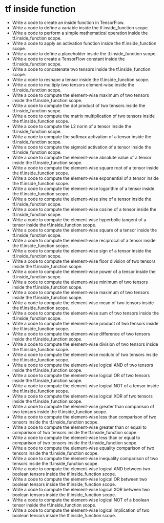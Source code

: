 # tf inside function

- Write a code to create an inside function in TensorFlow.
- Write a code to define a variable inside the tf.inside_function scope.
- Write a code to perform a simple mathematical operation inside the tf.inside_function scope.
- Write a code to apply an activation function inside the tf.inside_function scope.
- Write a code to define a placeholder inside the tf.inside_function scope.
- Write a code to create a TensorFlow constant inside the tf.inside_function scope.
- Write a code to concatenate two tensors inside the tf.inside_function scope.
- Write a code to reshape a tensor inside the tf.inside_function scope.
- Write a code to multiply two tensors element-wise inside the tf.inside_function scope.
- Write a code to compute the element-wise maximum of two tensors inside the tf.inside_function scope.
- Write a code to compute the dot product of two tensors inside the tf.inside_function scope.
- Write a code to compute the matrix multiplication of two tensors inside the tf.inside_function scope.
- Write a code to compute the L2 norm of a tensor inside the tf.inside_function scope.
- Write a code to compute the softmax activation of a tensor inside the tf.inside_function scope.
- Write a code to compute the sigmoid activation of a tensor inside the tf.inside_function scope.
- Write a code to compute the element-wise absolute value of a tensor inside the tf.inside_function scope.
- Write a code to compute the element-wise square root of a tensor inside the tf.inside_function scope.
- Write a code to compute the element-wise exponential of a tensor inside the tf.inside_function scope.
- Write a code to compute the element-wise logarithm of a tensor inside the tf.inside_function scope.
- Write a code to compute the element-wise sine of a tensor inside the tf.inside_function scope.
- Write a code to compute the element-wise cosine of a tensor inside the tf.inside_function scope.
- Write a code to compute the element-wise hyperbolic tangent of a tensor inside the tf.inside_function scope.
- Write a code to compute the element-wise square of a tensor inside the tf.inside_function scope.
- Write a code to compute the element-wise reciprocal of a tensor inside the tf.inside_function scope.
- Write a code to compute the element-wise sign of a tensor inside the tf.inside_function scope.
- Write a code to compute the element-wise floor division of two tensors inside the tf.inside_function scope.
- Write a code to compute the element-wise power of a tensor inside the tf.inside_function scope.
- Write a code to compute the element-wise minimum of two tensors inside the tf.inside_function scope.
- Write a code to compute the element-wise maximum of two tensors inside the tf.inside_function scope.
- Write a code to compute the element-wise mean of two tensors inside the tf.inside_function scope.
- Write a code to compute the element-wise sum of two tensors inside the tf.inside_function scope.
- Write a code to compute the element-wise product of two tensors inside the tf.inside_function scope.
- Write a code to compute the element-wise difference of two tensors inside the tf.inside_function scope.
- Write a code to compute the element-wise division of two tensors inside the tf.inside_function scope.
- Write a code to compute the element-wise modulo of two tensors inside the tf.inside_function scope.
- Write a code to compute the element-wise logical AND of two tensors inside the tf.inside_function scope.
- Write a code to compute the element-wise logical OR of two tensors inside the tf.inside_function scope.
- Write a code to compute the element-wise logical NOT of a tensor inside the tf.inside_function scope.
- Write a code to compute the element-wise logical XOR of two tensors inside the tf.inside_function scope.
- Write a code to compute the element-wise greater than comparison of two tensors inside the tf.inside_function scope.
- Write a code to compute the element-wise less than comparison of two tensors inside the tf.inside_function scope.
- Write a code to compute the element-wise greater than or equal to comparison of two tensors inside the tf.inside_function scope.
- Write a code to compute the element-wise less than or equal to comparison of two tensors inside the tf.inside_function scope.
- Write a code to compute the element-wise equality comparison of two tensors inside the tf.inside_function scope.
- Write a code to compute the element-wise inequality comparison of two tensors inside the tf.inside_function scope.
- Write a code to compute the element-wise logical AND between two boolean tensors inside the tf.inside_function scope.
- Write a code to compute the element-wise logical OR between two boolean tensors inside the tf.inside_function scope.
- Write a code to compute the element-wise logical XOR between two boolean tensors inside the tf.inside_function scope.
- Write a code to compute the element-wise logical NOT of a boolean tensor inside the tf.inside_function scope.
- Write a code to compute the element-wise logical implication of two boolean tensors inside the tf.inside_function scope.